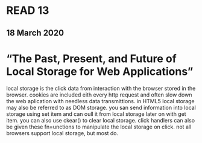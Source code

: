 # READ 13
## 18 March 2020

# “The Past, Present, and Future of Local Storage for Web Applications”
local storage is the click data from interaction with the browser stored in the browser. cookies are included eith every http request and often slow down the web aplication with needless data transmittions. in HTML5 local storage may also be referred to as DOM storage. you san send information into local storage using set item and can oull it from local storage later on with get item. you can also use ckear() to clear local storage. click handlers can also be given these fn=unctions to manipulate the local storage on click. not all browsers support local storage, but most do.